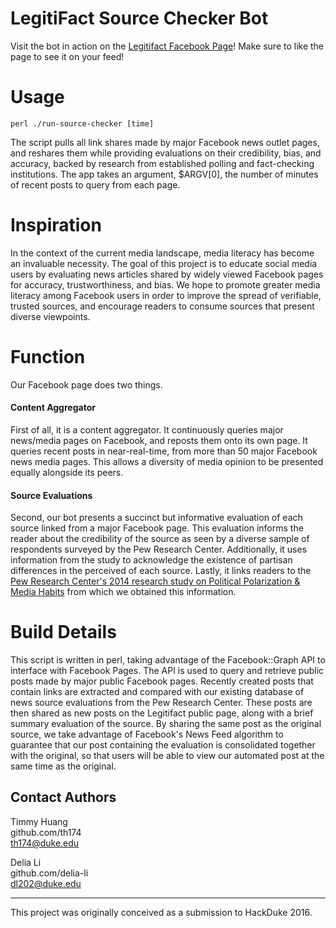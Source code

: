 # LegitiFact Source Checker Bot
Visit the bot in action on the [Legitifact Facebook Page](https://www.facebook.com/legitifact/)! Make sure to like the page to see it on your feed!

# Usage
    perl ./run-source-checker [time]

The script pulls all link shares made by major Facebook news outlet pages, and reshares them while providing evaluations on their credibility, bias, and accuracy, backed by research from established polling and fact-checking institutions. The app takes an argument, $ARGV[0], the number of minutes of recent posts to query from each page.

# Inspiration

In the context of the current media landscape, media literacy has become an invaluable necessity. The goal of this project is to educate social media users by evaluating news articles shared by widely viewed Facebook pages for accuracy, trustworthiness, and bias. We hope to promote greater media literacy among Facebook users in order to improve the spread of verifiable, trusted sources, and encourage readers to consume sources that present diverse viewpoints.

# Function

Our Facebook page does two things. 
#### Content Aggregator
First of all, it is a content aggregator. It continuously queries major news/media pages on Facebook, and reposts them onto its own page. It queries recent posts in near-real-time, from more than 50 major Facebook news media pages. This allows a diversity of media opinion to be presented equally alongside its peers.

#### Source Evaluations
Second, our bot presents a succinct but informative evaluation of each source linked from a major Facebook page. This evaluation informs the reader about the credibility of the source as seen by a diverse sample of respondents surveyed by the Pew Research Center. Additionally, it uses information from the study to acknowledge the existence of partisan differences in the perceived of each source. Lastly, it links readers to the [Pew Research Center's 2014 research study on Political Polarization & Media Habits](http://www.journalism.org/2014/10/21/political-polarization-media-habits/) from which we obtained this information.

# Build Details
This script is written in perl, taking advantage of the Facebook::Graph API to interface with Facebook Pages. The API is used to query and retrieve public posts made by major public Facebook pages. Recently created posts that contain links are extracted and compared with our existing database of news source evaluations from the Pew Research Center. These posts are then shared as new posts on the Legitifact public page, along with a brief summary evaluation of the source. By sharing the same post as the original source, we take advantage of Facebook's News Feed algorithm to guarantee that our post containing the evaluation is consolidated together with the original, so that users will be able to view our automated post at the same time as the original.

## Contact Authors

Timmy Huang  
github.com/th174  
th174@duke.edu  


Delia Li  
github.com/delia-li  
dl202@duke.edu  

-------------------------------
This project was originally conceived as a submission to HackDuke 2016.
